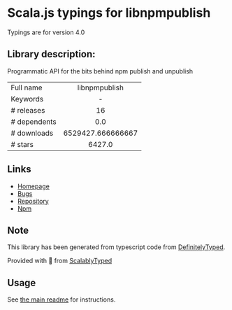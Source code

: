 
# Scala.js typings for libnpmpublish

Typings are for version 4.0

## Library description:
Programmatic API for the bits behind npm publish and unpublish

|                    |                 |
| ------------------ | :-------------: |
| Full name          | libnpmpublish |
| Keywords           | - |
| # releases         | 16 |
| # dependents       | 0.0 |
| # downloads        | 6529427.666666667 |
| # stars            | 6427.0 |

## Links
- [Homepage](https://npmjs.com/package/libnpmpublish)
- [Bugs](https://github.com/npm/cli/issues)
- [Repository](https://github.com/npm/cli)
- [Npm](https://www.npmjs.com/package/libnpmpublish)
    


## Note
This library has been generated from typescript code from [DefinitelyTyped](https://definitelytyped.org).

Provided with :purple_heart: from [ScalablyTyped](https://github.com/oyvindberg/ScalablyTyped)

## Usage
See [the main readme](../../readme.md) for instructions.


